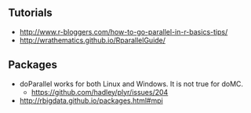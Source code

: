 
## Tutorials

* http://www.r-bloggers.com/how-to-go-parallel-in-r-basics-tips/
* http://wrathematics.github.io/RparallelGuide/

## Packages

* doParallel works for both Linux and Windows. It is not true for doMC.
    * https://github.com/hadley/plyr/issues/204
* http://rbigdata.github.io/packages.html#mpi
